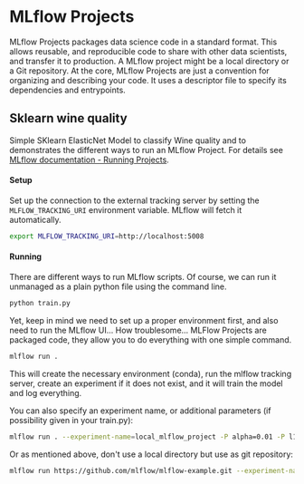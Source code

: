 # MLflow Projects

MLflow Projects packages data science code in a standard format. This allows reusable, and reproducible code to share with other data scientists, and transfer it to production. A MLflow project might be a local directory or a Git repository. At the core, MLflow Projects are just a convention for organizing and describing your code. It uses a descriptor file to specify its dependencies and entrypoints.

## Sklearn wine quality

Simple SKlearn ElasticNet Model to classify Wine quality and to demonstrates the different ways to run an MLflow Project. For details see [MLflow documentation - Running Projects](https://mlflow.org/docs/latest/projects.html#running-projects).

#### Setup

Set up the connection to the external tracking server by setting the `MLFLOW_TRACKING_URI` environment variable. MLflow will fetch it automatically.

```bash
export MLFLOW_TRACKING_URI=http://localhost:5008
```

#### Running

There are different ways to run MLflow scripts. Of course, we can run it unmanaged as a plain python file using the command line.

```bash
python train.py
```

Yet, keep in mind we need to set up a proper environment first, and also need to run the MLflow UI... How troublesome... MLFlow Projects are packaged code, they allow you to do everything with one simple command.

```bash
mlflow run .
```

This will create the necessary environment (conda), run the mlflow tracking server, create an experiment if it does not exist, and it will train the model and log everything.

You can also specify an experiment name, or additional parameters (if possibility given in your train.py):
```bash
mlflow run . --experiment-name=local_mlflow_project -P alpha=0.01 -P l1_ratio=0.2
```

Or as mentioned above, don't use a local directory but use as git repository:

```bash
mlflow run https://github.com/mlflow/mlflow-example.git --experiment-name=github_mlflow_project -P alpha=0.03 -P l1_ratio=0.4
```
